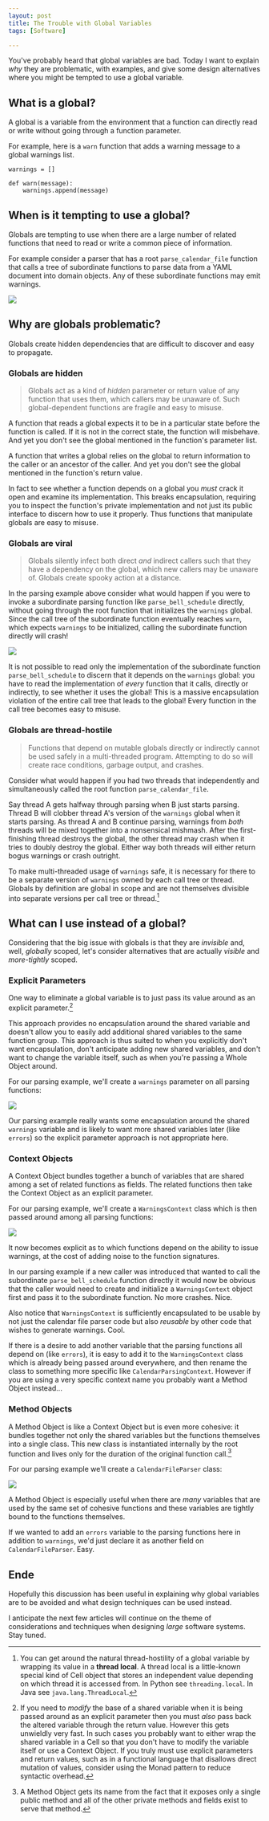 ```yaml
---
layout: post
title: The Trouble with Global Variables
tags: [Software]

---
```


You've probably heard that global variables are bad. Today I want to explain *why* they are problematic, with examples, and give some design alternatives where you might be tempted to use a global variable.

## What is a global?

A global is a variable from the environment that a function can directly read or write without going through a function parameter.

For example, here is a `warn` function that adds a warning message to a global warnings list.

```
warnings = []

def warn(message):
    warnings.append(message)
```

## When is it tempting to use a global?

Globals are tempting to use when there are a large number of related functions that need to read or write a common piece of information.

For example consider a parser that has a root `parse_calendar_file` function that calls a tree of subordinate functions to parse data from a YAML document into domain objects. Any of these subordinate functions may emit warnings.

![](/assets/2017/the-trouble-with-global-variables/parse_calendar_file.png)

## Why are globals problematic?

Globals create hidden dependencies that are difficult to discover and easy to propagate.

### Globals are hidden 

> Globals act as a kind of *hidden* parameter or return value of any function that uses them, which callers may be unaware of. Such global-dependent functions are fragile and easy to misuse.

A function that reads a global expects it to be in a particular state before the function is called. If it is not in the correct state, the function will misbehave. And yet you don't see the global mentioned in the function's parameter list.
  
A function that writes a global relies on the global to return information to the caller or an ancestor of the caller. And yet you don't see the global mentioned in the function's return value.
  
In fact to see whether a function depends on a global you *must* crack it open and examine its implementation. This breaks encapsulation, requiring you to inspect the function's private implementation and not just its public interface to discern how to use it properly. Thus functions that manipulate globals are easy to misuse.

### Globals are viral

> Globals silently infect both direct *and* indirect callers such that they have a dependency on the global, which new callers may be unaware of. Globals create spooky action at a distance.

In the parsing example above consider what would happen if you were to invoke a subordinate parsing function like `parse_bell_schedule` directly, without going through the root function that initializes the `warnings` global. Since the call tree of the subordinate function eventually reaches `warn`, which expects `warnings` to be initialized, calling the subordinate function directly will crash!
  
![](/assets/2017/the-trouble-with-global-variables/write_crashes.png)
  
It is not possible to read only the implementation of the subordinate function `parse_bell_schedule` to discern that it depends on the `warnings` global: you have to read the implementation of *every* function that it calls, directly or indirectly, to see whether it uses the global! This is a massive encapsulation violation of the entire call tree that leads to the global! Every function in the call tree becomes easy to misuse.

### Globals are thread-hostile

> Functions that depend on mutable globals directly or indirectly cannot be used safely in a multi-threaded program. Attempting to do so will create race conditions, garbage output, and crashes.

Consider what would happen if you had two threads that independently and simultaneously called the root function `parse_calendar_file`.
  
Say thread A gets halfway through parsing when B just starts parsing. Thread B will clobber thread A's version of the `warnings` global when it starts parsing. As thread A and B continue parsing, warnings from *both* threads will be mixed together into a nonsensical mishmash. After the first-finishing thread  destroys the global, the other thread may crash when it tries to doubly destroy the global. Either way both threads will either return bogus warnings or crash outright.

To make multi-threaded usage of `warnings` safe, it is necessary for there to be a separate version of `warnings` owned by each call tree or thread. Globals by definition are global in scope and are not themselves divisible into separate versions per call tree or thread.[^thread-local]

[^thread-local]: You can get around the natural thread-hostility of a global variable by wrapping its value in a **thread local**. A thread local is a little-known special kind of Cell object that stores an independent value depending on which thread it is accessed from. In Python see `threading.local`. In Java see `java.lang.ThreadLocal`.

## What can I use instead of a global?

Considering that the big issue with globals is that they are *invisible* and, well, *globally* scoped, let's consider alternatives that are actually *visible* and *more-tightly* scoped.


### Explicit Parameters

One way to eliminate a global variable is to just pass its value around as an explicit parameter.[^return-values]

This approach provides no encapsulation around the shared variable and doesn't allow you to easily add additional shared variables to the same function group. This approach is thus suited to when you explicitly don't want encapsulation, don't anticipate adding new shared variables, and don't want to change the variable itself, such as when you're passing a Whole Object around.

For our parsing example, we'll create a `warnings` parameter on all parsing functions:

![](/assets/2017/the-trouble-with-global-variables/explicit_parameters.png)

Our parsing example really wants some encapsulation around the shared `warnings` variable and is likely to want more shared variables later (like `errors`) so the explicit parameter approach is not appropriate here.

[^return-values]: If you need to *modify* the base of a shared variable when it is being passed around as an explicit parameter then you must *also* pass back the altered variable through the return value. However this gets unwieldly very fast. In such cases you probably want to either wrap the shared variable in a Cell so that you don't have to modify the variable itself or use a Context Object. If you truly must use explicit parameters and return values, such as in a functional language that disallows direct mutation of values, consider using the Monad pattern to reduce syntactic overhead.


### Context Objects

A Context Object bundles together a bunch of variables that are shared among a set of related functions as fields. The related functions then take the Context Object as an explicit parameter.

For our parsing example, we'll create a `WarningsContext` class which is then passed around among all parsing functions:
  
![](/assets/2017/the-trouble-with-global-variables/context_object.png)

It now becomes explicit as to which functions depend on the ability to issue warnings, at the cost of adding noise to the function signatures.

In our parsing example if a new caller was introduced that wanted to call the subordinate `parse_bell_schedule` function directly it would now be obvious that the caller would need to create and initialize a `WarningsContext` object first and pass it to the subordinate function. No more crashes. Nice.
  
Also notice that `WarningsContext` is sufficiently encapsulated to be usable by not just the calendar file parser code but also *reusable* by other code that wishes to generate warnings. Cool.

If there is a desire to add another variable that the parsing functions all depend on (like `errors`), it is easy to add it to the `WarningsContext` class which is already being passed around everywhere, and then rename the class to something more specific like `CalendarParsingContext`. However if you are using a very specific context name you probably want a Method Object instead...


### Method Objects

A Method Object is like a Context Object but is even more cohesive: it bundles together not only the shared variables but the functions themselves into a single class. This new class is instantiated internally by the root function and lives only for the duration of the original function call.[^method-object-name]

For our parsing example we'll create a `CalendarFileParser` class:

![](/assets/2017/the-trouble-with-global-variables/method_object.png)

A Method Object is especially useful when there are *many* variables that are used by the same set of cohesive functions and these variables are tightly bound to the functions themselves.

If we wanted to add an `errors` variable to the parsing functions here in addition to `warnings`, we'd just declare it as another field on `CalendarFileParser`. Easy.

[^method-object-name]: A Method Object gets its name from the fact that it exposes only a single public method and all of the other private methods and fields exist to serve that method.

## Ende

Hopefully this discussion has been useful in explaining why global variables are to be avoided and what design techniques can be used instead.

I anticipate the next few articles will continue on the theme of considerations and techniques when designing *large* software systems. Stay tuned.
